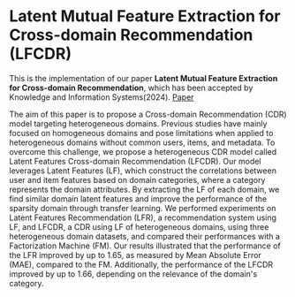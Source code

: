 # Latent Mutual Feature Extraction for Cross-domain Recommendation (LFCDR)
This is the implementation of our paper **Latent Mutual Feature Extraction for Cross-domain Recommendation**, which has been accepted by Knowledge and Information Systems(2024). [Paper](https://doi.org/10.1007/s10115-024-02065-y)

The aim of this paper is to propose a Cross-domain Recommendation (CDR) model targeting heterogeneous domains. Previous studies have mainly focused on homogeneous domains and pose limitations when applied to heterogeneous domains without common users, items, and metadata. To overcome this challenge, we propose a heterogeneous CDR model called Latent Features Cross-domain Recommendation (LFCDR). Our model leverages Latent Features (LF), which construct the correlations between user and item features based on domain categories, where a category represents the domain attributes. By extracting the LF of each domain, we find similar domain latent features and improve the performance of the sparsity domain through transfer learning. We performed experiments on Latent Features Recommendation (LFR), a recommendation system using LF, and LFCDR, a CDR using LF of heterogeneous domains, using three heterogeneous domain datasets, and compared their performances with a Factorization Machine (FM). Our results illustrated that the performance of the LFR improved by up to 1.65, as measured by Mean Absolute Error (MAE), compared to the FM. Additionally, the performance of the LFCDR improved by up to 1.66, depending on the relevance of the domain's category.
